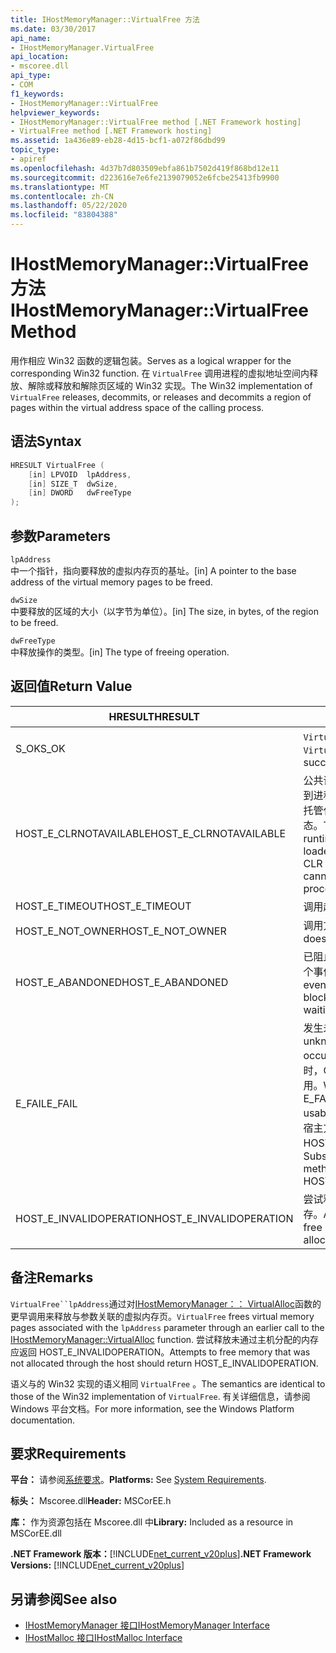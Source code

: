 ```yaml
---
title: IHostMemoryManager::VirtualFree 方法
ms.date: 03/30/2017
api_name:
- IHostMemoryManager.VirtualFree
api_location:
- mscoree.dll
api_type:
- COM
f1_keywords:
- IHostMemoryManager::VirtualFree
helpviewer_keywords:
- IHostMemoryManager::VirtualFree method [.NET Framework hosting]
- VirtualFree method [.NET Framework hosting]
ms.assetid: 1a436e89-eb28-4d15-bcf1-a072f86dbd99
topic_type:
- apiref
ms.openlocfilehash: 4d37b7d803509ebfa861b7502d419f868bd12e11
ms.sourcegitcommit: d223616e7e6fe2139079052e6fcbe25413fb9900
ms.translationtype: MT
ms.contentlocale: zh-CN
ms.lasthandoff: 05/22/2020
ms.locfileid: "83804388"
---
```

# <a name="ihostmemorymanagervirtualfree-method"></a><span data-ttu-id="b9a92-102">IHostMemoryManager::VirtualFree 方法</span><span class="sxs-lookup"><span data-stu-id="b9a92-102">IHostMemoryManager::VirtualFree Method</span></span>
<span data-ttu-id="b9a92-103">用作相应 Win32 函数的逻辑包装。</span><span class="sxs-lookup"><span data-stu-id="b9a92-103">Serves as a logical wrapper for the corresponding Win32 function.</span></span> <span data-ttu-id="b9a92-104">在 `VirtualFree` 调用进程的虚拟地址空间内释放、解除或释放和解除页区域的 Win32 实现。</span><span class="sxs-lookup"><span data-stu-id="b9a92-104">The Win32 implementation of `VirtualFree` releases, decommits, or releases and decommits a region of pages within the virtual address space of the calling process.</span></span>  
  
## <a name="syntax"></a><span data-ttu-id="b9a92-105">语法</span><span class="sxs-lookup"><span data-stu-id="b9a92-105">Syntax</span></span>  
  
```cpp  
HRESULT VirtualFree (  
    [in] LPVOID  lpAddress,  
    [in] SIZE_T  dwSize,  
    [in] DWORD   dwFreeType  
);  
```  
  
## <a name="parameters"></a><span data-ttu-id="b9a92-106">参数</span><span class="sxs-lookup"><span data-stu-id="b9a92-106">Parameters</span></span>  
 `lpAddress`  
 <span data-ttu-id="b9a92-107">中一个指针，指向要释放的虚拟内存页的基址。</span><span class="sxs-lookup"><span data-stu-id="b9a92-107">[in] A pointer to the base address of the virtual memory pages to be freed.</span></span>  
  
 `dwSize`  
 <span data-ttu-id="b9a92-108">中要释放的区域的大小（以字节为单位）。</span><span class="sxs-lookup"><span data-stu-id="b9a92-108">[in] The size, in bytes, of the region to be freed.</span></span>  
  
 `dwFreeType`  
 <span data-ttu-id="b9a92-109">中释放操作的类型。</span><span class="sxs-lookup"><span data-stu-id="b9a92-109">[in] The type of freeing operation.</span></span>  
  
## <a name="return-value"></a><span data-ttu-id="b9a92-110">返回值</span><span class="sxs-lookup"><span data-stu-id="b9a92-110">Return Value</span></span>  
  
|<span data-ttu-id="b9a92-111">HRESULT</span><span class="sxs-lookup"><span data-stu-id="b9a92-111">HRESULT</span></span>|<span data-ttu-id="b9a92-112">说明</span><span class="sxs-lookup"><span data-stu-id="b9a92-112">Description</span></span>|  
|-------------|-----------------|  
|<span data-ttu-id="b9a92-113">S_OK</span><span class="sxs-lookup"><span data-stu-id="b9a92-113">S_OK</span></span>|<span data-ttu-id="b9a92-114">`VirtualFree`已成功返回。</span><span class="sxs-lookup"><span data-stu-id="b9a92-114">`VirtualFree` returned successfully.</span></span>|  
|<span data-ttu-id="b9a92-115">HOST_E_CLRNOTAVAILABLE</span><span class="sxs-lookup"><span data-stu-id="b9a92-115">HOST_E_CLRNOTAVAILABLE</span></span>|<span data-ttu-id="b9a92-116">公共语言运行时（CLR）未加载到进程中，或 CLR 处于无法运行托管代码或成功处理调用的状态。</span><span class="sxs-lookup"><span data-stu-id="b9a92-116">The common language runtime (CLR) has not been loaded into a process, or the CLR is in a state in which it cannot run managed code or process the call successfully.</span></span>|  
|<span data-ttu-id="b9a92-117">HOST_E_TIMEOUT</span><span class="sxs-lookup"><span data-stu-id="b9a92-117">HOST_E_TIMEOUT</span></span>|<span data-ttu-id="b9a92-118">调用超时。</span><span class="sxs-lookup"><span data-stu-id="b9a92-118">The call timed out.</span></span>|  
|<span data-ttu-id="b9a92-119">HOST_E_NOT_OWNER</span><span class="sxs-lookup"><span data-stu-id="b9a92-119">HOST_E_NOT_OWNER</span></span>|<span data-ttu-id="b9a92-120">调用方不拥有该锁。</span><span class="sxs-lookup"><span data-stu-id="b9a92-120">The caller does not own the lock.</span></span>|  
|<span data-ttu-id="b9a92-121">HOST_E_ABANDONED</span><span class="sxs-lookup"><span data-stu-id="b9a92-121">HOST_E_ABANDONED</span></span>|<span data-ttu-id="b9a92-122">已阻止的线程或纤程正在等待某个事件时，该事件被取消。</span><span class="sxs-lookup"><span data-stu-id="b9a92-122">An event was canceled while a blocked thread or fiber was waiting on it.</span></span>|  
|<span data-ttu-id="b9a92-123">E_FAIL</span><span class="sxs-lookup"><span data-stu-id="b9a92-123">E_FAIL</span></span>|<span data-ttu-id="b9a92-124">发生未知的灾难性故障。</span><span class="sxs-lookup"><span data-stu-id="b9a92-124">An unknown catastrophic failure occurred.</span></span> <span data-ttu-id="b9a92-125">当方法返回 E_FAIL 时，CLR 在该进程内将不再可用。</span><span class="sxs-lookup"><span data-stu-id="b9a92-125">When a method returns E_FAIL, the CLR is no longer usable within the process.</span></span> <span data-ttu-id="b9a92-126">对宿主方法的后续调用会返回 HOST_E_CLRNOTAVAILABLE。</span><span class="sxs-lookup"><span data-stu-id="b9a92-126">Subsequent calls to hosting methods return HOST_E_CLRNOTAVAILABLE.</span></span>|  
|<span data-ttu-id="b9a92-127">HOST_E_INVALIDOPERATION</span><span class="sxs-lookup"><span data-stu-id="b9a92-127">HOST_E_INVALIDOPERATION</span></span>|<span data-ttu-id="b9a92-128">尝试释放未通过主机分配的内存。</span><span class="sxs-lookup"><span data-stu-id="b9a92-128">An attempt was made to free memory that was not allocated through the host.</span></span>|  
  
## <a name="remarks"></a><span data-ttu-id="b9a92-129">备注</span><span class="sxs-lookup"><span data-stu-id="b9a92-129">Remarks</span></span>  
 <span data-ttu-id="b9a92-130">`VirtualFree``lpAddress`通过对[IHostMemoryManager：： VirtualAlloc](ihostmemorymanager-virtualalloc-method.md)函数的更早调用来释放与参数关联的虚拟内存页。</span><span class="sxs-lookup"><span data-stu-id="b9a92-130">`VirtualFree` frees virtual memory pages associated with the `lpAddress` parameter through an earlier call to the [IHostMemoryManager::VirtualAlloc](ihostmemorymanager-virtualalloc-method.md) function.</span></span> <span data-ttu-id="b9a92-131">尝试释放未通过主机分配的内存应返回 HOST_E_INVALIDOPERATION。</span><span class="sxs-lookup"><span data-stu-id="b9a92-131">Attempts to free memory that was not allocated through the host should return HOST_E_INVALIDOPERATION.</span></span>  
  
 <span data-ttu-id="b9a92-132">语义与的 Win32 实现的语义相同 `VirtualFree` 。</span><span class="sxs-lookup"><span data-stu-id="b9a92-132">The semantics are identical to those of the Win32 implementation of `VirtualFree`.</span></span> <span data-ttu-id="b9a92-133">有关详细信息，请参阅 Windows 平台文档。</span><span class="sxs-lookup"><span data-stu-id="b9a92-133">For more information, see the Windows Platform documentation.</span></span>  
  
## <a name="requirements"></a><span data-ttu-id="b9a92-134">要求</span><span class="sxs-lookup"><span data-stu-id="b9a92-134">Requirements</span></span>  
 <span data-ttu-id="b9a92-135">**平台：** 请参阅[系统要求](../../get-started/system-requirements.md)。</span><span class="sxs-lookup"><span data-stu-id="b9a92-135">**Platforms:** See [System Requirements](../../get-started/system-requirements.md).</span></span>  
  
 <span data-ttu-id="b9a92-136">**标头：** Mscoree.dll</span><span class="sxs-lookup"><span data-stu-id="b9a92-136">**Header:** MSCorEE.h</span></span>  
  
 <span data-ttu-id="b9a92-137">**库：** 作为资源包括在 Mscoree.dll 中</span><span class="sxs-lookup"><span data-stu-id="b9a92-137">**Library:** Included as a resource in MSCorEE.dll</span></span>  
  
 <span data-ttu-id="b9a92-138">**.NET Framework 版本：**[!INCLUDE[net_current_v20plus](../../../../includes/net-current-v20plus-md.md)]</span><span class="sxs-lookup"><span data-stu-id="b9a92-138">**.NET Framework Versions:** [!INCLUDE[net_current_v20plus](../../../../includes/net-current-v20plus-md.md)]</span></span>  
  
## <a name="see-also"></a><span data-ttu-id="b9a92-139">另请参阅</span><span class="sxs-lookup"><span data-stu-id="b9a92-139">See also</span></span>

- [<span data-ttu-id="b9a92-140">IHostMemoryManager 接口</span><span class="sxs-lookup"><span data-stu-id="b9a92-140">IHostMemoryManager Interface</span></span>](ihostmemorymanager-interface.md)
- [<span data-ttu-id="b9a92-141">IHostMalloc 接口</span><span class="sxs-lookup"><span data-stu-id="b9a92-141">IHostMalloc Interface</span></span>](ihostmalloc-interface.md)
